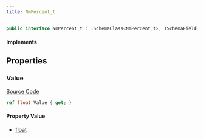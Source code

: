 ```yaml
---
title: NmPercent_t
---
```


```csharp
public interface NmPercent_t : ISchemaClass<NmPercent_t>, ISchemaField, ISchemaClass, INativeHandle
```

#### Implements

## Properties

### Value

[Source Code](https://github.com/swiftly-solution/swiftlys2/blob/main/managed/src/SwiftlyS2.Generated/Schemas/Interfaces/NmPercent_t.cs#L17)

```csharp
ref float Value { get; }
```

#### Property Value

- [float](https://learn.microsoft.com/dotnet/api/system.single)

